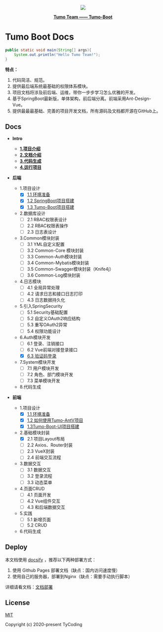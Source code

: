 <p align="center">
    <img src="http://cdn.tycoding.cn/MIK-WxRzP9.png" />
</p>
<p align="center">
    <a href="https://github.com/Tumo-Team" target="_blank">
        <strong>Tumo Team —— Tumo-Boot</strong>
    </a>
</p>

# Tumo Boot Docs

```java
public static void main(String[] args){
    System.out.println("Hello Tumo Team!");
}
```

**特点：**

1. 代码简洁、规范。
2. 提供最后端系统最基础的权限体系模块。
3. 项目文档将涉及前后端、运维，带你一步步学习怎么优雅的开发。
4. 基于SpringBoot最新版，单体架构，前后端分离。前端采用Ant-Design-Vue。
5. 提供最最最基础、完善的项目开发文档，所有源码及文档都开源在GitHub上。

## Docs

- **Intro**
  
  - **[1.项目介绍](docs/intro/1.intro.md)**
  - **[2.文档介绍](docs/intro/2.docs-introduce.md)**
  - **[3.代码生成](docs/intro/3.generate.md)**
  - **[4.运行项目](docs/intro/4.run.md)**
  
* **后端**
  
  * 1.项目设计
    * [x] [1.1 环境准备](docs/api/1.design/1.1environment.md)
    * [x] [1.2 SpringBoot项目搭建](docs/api/1.design/1.2create-springboot.md)
    * [x] [1.3 Tumo-Boot项目搭建](docs/api/1.design/1.3init-tumo-boot.md)
    
  * 2.数据库设计
  	* [ ] 2.1 RBAC权限表设计
  	* [ ] 2.2 RBAC权限表操作
    * [ ] 2.3 日志表设计
    
  * 3.Common模块封装
    * [ ] 3.1 YML自定义配置
    * [ ] 3.2 Common-Core 模块封装
    * [ ] 3.3 Common-Auth模块封装
    * [ ] 3.4 Common-Mybatis模块封装
    * [ ] 3.5 Common-Swagger模块封装（Knife4j）
    * [ ] 3.6 Common-Log模块封装
    
  * 4.日志模块
  	* [ ] 4.1 全局异常处理
    * [ ] 4.2 请求日志和接口日志打印
    * [ ] 4.3 日志数据持久化
    
  * 5.引入SpringSecurity
  	* [ ] 5.1 Security基础配置
    * [ ] 5.2 自定义OAuth2响应结构
    * [ ] 5.3 重写OAuth2异常
    * [ ] 5.4 权限功能设计
    
  * 6.Auth模块开发
  	* [ ] 6.1 登录、注销接口
    * [ ] 6.2 Vue前端对接登录接口
    * [x] [6.3 验证码登录](docs/api/6.auth-module/6.3auth-captcha.md)
    
  * 7.System模块开发
    * [ ] 7.1 用户模块开发
  	* [ ] 7.2 角色、部门模块开发
  	* [ ] 7.3 菜单模块开发
  
  * 8.代码生成
  

  
* **前端**
  * 1.项目设计
    * [x] [1.1 环境准备](docs/app/1.design/1.1environment.md)
    * [x] [1.2 如何使用Tumo-AntV项目](docs/app/1.design/1.2use-tumo-antv.md)
    * [x] [1.3Tumo-Boot-UI项目搭建](docs/app/1.design/1.3init-tumo-boot-ui.md)
    
  * 2.基础模块封装
    * [x] 2.1 项目Layout布局
    * [ ] 2.2 Axios、Router封装
    * [ ] 2.3 VueX封装
    * [ ] 2.4 前端交互流程
  
  * 3.数据交互
    * [ ] 3.1 数据交互
    * [ ] 3.2 登录流程
    * [ ] 3.3 动态菜单
  
  * 4.页面CRUD
    * [ ] 4.1 页面开发
    * [ ] 4.2 Vue组件交互
    * [ ] 4.3 和后端数据交互
    
  * 5.实践
    * [ ] 5.1 新增页面
    * [ ] 5.2 CRUD
  
  * 6.代码生成



## Deploy

本文档使用 [docsify](https://docsify.js.org/#/) ，推荐以下两种部署方式：

1. 使用 Github Pages 部署文档（缺点：国内访问速度慢）
2. 使用自己的服务器，部署到Nginx（缺点：需要手动执行脚本）

详细请看文档：[文档部署](docs/other/deploy.md)



## License

[MIT](https://github.com/Tumo-Team/Tumo-Boot/blob/master/LICENSE)

Copyright (c) 2020-present TyCoding

